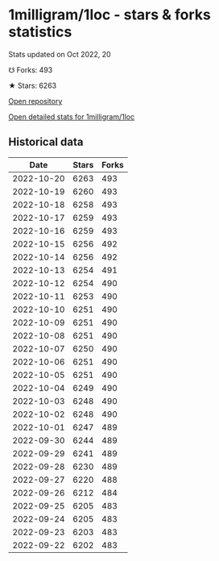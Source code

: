 # 1milligram/1loc - stars & forks statistics

Stats updated on Oct 2022, 20

☋ Forks: 493

★ Stars: 6263

[Open repository](https://github.com/1milligram/1loc)

[Open detailed stats for 1milligram/1loc](https://reviewgithub.com/rep/1milligram/1loc)

## Historical data
| Date | Stars | Forks |
|------|-------|-------|
| 2022-10-20 | 6263 | 493 | 
| 2022-10-19 | 6260 | 493 | 
| 2022-10-18 | 6258 | 493 | 
| 2022-10-17 | 6259 | 493 | 
| 2022-10-16 | 6259 | 493 | 
| 2022-10-15 | 6256 | 492 | 
| 2022-10-14 | 6256 | 492 | 
| 2022-10-13 | 6254 | 491 | 
| 2022-10-12 | 6254 | 490 | 
| 2022-10-11 | 6253 | 490 | 
| 2022-10-10 | 6251 | 490 | 
| 2022-10-09 | 6251 | 490 | 
| 2022-10-08 | 6251 | 490 | 
| 2022-10-07 | 6250 | 490 | 
| 2022-10-06 | 6251 | 490 | 
| 2022-10-05 | 6251 | 490 | 
| 2022-10-04 | 6249 | 490 | 
| 2022-10-03 | 6248 | 490 | 
| 2022-10-02 | 6248 | 490 | 
| 2022-10-01 | 6247 | 489 | 
| 2022-09-30 | 6244 | 489 | 
| 2022-09-29 | 6241 | 489 | 
| 2022-09-28 | 6230 | 489 | 
| 2022-09-27 | 6220 | 488 | 
| 2022-09-26 | 6212 | 484 | 
| 2022-09-25 | 6205 | 483 | 
| 2022-09-24 | 6205 | 483 | 
| 2022-09-23 | 6203 | 483 | 
| 2022-09-22 | 6202 | 483 | 

